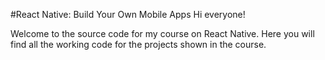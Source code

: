 #React Native: Build Your Own Mobile Apps
Hi everyone!

Welcome to the source code for my course on React Native. 
Here you will find all the working code for the projects shown in the course.

